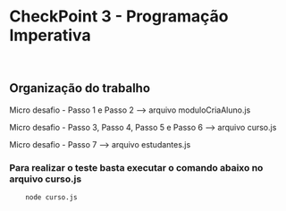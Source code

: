 # CheckPoint 3 - Programação Imperativa

<br>


## Organização do trabalho

<p> Micro desafio - Passo 1 e Passo 2 --> arquivo moduloCriaAluno.js </p>

<p> Micro desafio - Passo 3, Passo 4, Passo 5 e Passo 6  --> arquivo curso.js

<p>Micro desafio - Passo 7 --> arquivo estudantes.js

<br>

### Para realizar o teste basta executar o comando abaixo no arquivo curso.js

```bash
    node curso.js
```
